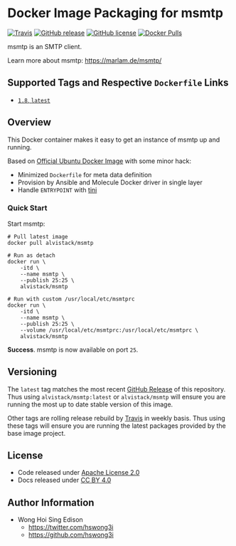 # Docker Image Packaging for msmtp

[![Travis](https://img.shields.io/travis/alvistack/docker-msmtp.svg)](https://travis-ci.org/alvistack/docker-msmtp)
[![GitHub release](https://img.shields.io/github/release/alvistack/docker-msmtp.svg)](https://github.com/alvistack/docker-msmtp/releases)
[![GitHub license](https://img.shields.io/github/license/alvistack/docker-msmtp.svg)](https://github.com/alvistack/docker-msmtp/blob/master/LICENSE)
[![Docker Pulls](https://img.shields.io/docker/pulls/alvistack/msmtp.svg)](https://hub.docker.com/r/alvistack/msmtp/)

msmtp is an SMTP client.

Learn more about msmtp: <https://marlam.de/msmtp/>

## Supported Tags and Respective `Dockerfile` Links

  - [`1.8`, `latest`](https://github.com/alvistack/docker-msmtp/blob/master/molecule/1.8/Dockerfile.j2)

## Overview

This Docker container makes it easy to get an instance of msmtp up and running.

Based on [Official Ubuntu Docker Image](https://hub.docker.com/_/ubuntu/) with some minor hack:

  - Minimized `Dockerfile` for meta data definition
  - Provision by Ansible and Molecule Docker driver in single layer
  - Handle `ENTRYPOINT` with [tini](https://github.com/krallin/tini)

### Quick Start

Start msmtp:

    # Pull latest image
    docker pull alvistack/msmtp
    
    # Run as detach
    docker run \
        -itd \
        --name msmtp \
        --publish 25:25 \
        alvistack/msmtp
    
    # Run with custom /usr/local/etc/msmtprc
    docker run \
        -itd \
        --name msmtp \
        --publish 25:25 \
        --volume /usr/local/etc/msmtprc:/usr/local/etc/msmtprc \
        alvistack/msmtp

**Success**. msmtp is now available on port `25`.

## Versioning

The `latest` tag matches the most recent [GitHub Release](https://github.com/alvistack/docker-msmtp/releases) of this repository. Thus using `alvistack/msmtp:latest` or `alvistack/msmtp` will ensure you are running the most up to date stable version of this image.

Other tags are rolling release rebuild by [Travis](https://travis-ci.org/alvistack/docker-msmtp) in weekly basis. Thus using these tags will ensure you are running the latest packages provided by the base image project.

## License

  - Code released under [Apache License 2.0](LICENSE)
  - Docs released under [CC BY 4.0](http://creativecommons.org/licenses/by/4.0/)

## Author Information

  - Wong Hoi Sing Edison
      - <https://twitter.com/hswong3i>
      - <https://github.com/hswong3i>
